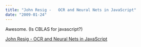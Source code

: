 ```yaml
---
title: "John Resig -   OCR and Neural Nets in JavaScript"
date: "2009-01-24"
---
```


Awesome. (Is CBLAS for javascript?)

  
[John Resig - OCR and Neural Nets in JavaScript](http://ejohn.org/blog/ocr-and-neural-nets-in-javascript/)
